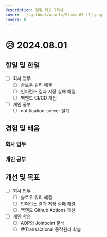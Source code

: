 ```yaml
---
description: 일일 회고 7회차
cover: ../.gitbook/assets/Frame 85 (1).png
coverY: 0
---
```


# 😥 2024.08.01

## 할일 및 한일

* [ ] 회사 업무
  * [ ] 슬로우 쿼리 해결
  * [ ] 인퍼런스 결과 저장 실패 해결
  * [ ] 백엔드 CI/CD 개선
* [ ] 개인 공부
  * [ ] notification-server 설계

## 경험 및 배움

### 회사 업무

### 개인 공부

## 개선 및 목표

* [ ] 회사 업무
  * [ ] 슬로우 쿼리 해결
  * [ ] 인퍼런스 결과 저장 실패 해결
  * [ ] 백엔드 Github Actions 개선
* [ ] 개인 학습
  * [ ] AOP의 Joinpoint 분석
  * [ ] @Transactional 동작원리 학습

